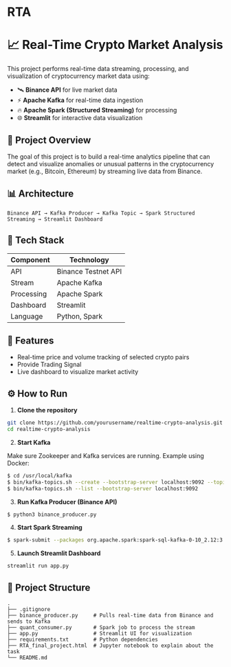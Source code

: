 # RTA
# 📈 Real-Time Crypto Market Analysis

This project performs real-time data streaming, processing, and visualization of cryptocurrency market data using:

* 🛰️ **Binance API** for live market data
* ⚡ **Apache Kafka** for real-time data ingestion
* 🔥 **Apache Spark (Structured Streaming)** for processing
* 🌐 **Streamlit** for interactive data visualization

## 🚀 Project Overview

The goal of this project is to build a real-time analytics pipeline that can detect and visualize anomalies or unusual patterns in the cryptocurrency market (e.g., Bitcoin, Ethereum) by streaming live data from Binance.

## 📊 Architecture

```
Binance API → Kafka Producer → Kafka Topic → Spark Structured Streaming → Streamlit Dashboard
```

## 🧰 Tech Stack

| Component  | Technology          |
| ---------- | --------------------|
| API        | Binance Testnet API |
| Stream     | Apache Kafka        |
| Processing | Apache Spark        |
| Dashboard  | Streamlit           |
| Language   | Python, Spark       |

## 🧪 Features

* Real-time price and volume tracking of selected crypto pairs
* Provide Trading Signal
* Live dashboard to visualize market activity

## ⚙️ How to Run

1. **Clone the repository**

```bash
git clone https://github.com/yourusername/realtime-crypto-analysis.git
cd realtime-crypto-analysis
```

2. **Start Kafka**

Make sure Zookeeper and Kafka services are running. Example using Docker:

```bash
$ cd /usr/local/kafka 
$ bin/kafka-topics.sh --create --bootstrap-server localhost:9092 --topic StreamQuant
$ bin/kafka-topics.sh --list --bootstrap-server localhost:9092
```

3. **Run Kafka Producer (Binance API)**

```bash
$ python3 binance_producer.py
```

4. **Start Spark Streaming**

```bash
$ spark-submit --packages org.apache.spark:spark-sql-kafka-0-10_2.12:3.5.0 ~/Realtime_Analytics/quant_consumer.py
```

5. **Launch Streamlit Dashboard**

```bash
streamlit run app.py
```

## 📁 Project Structure

```
.
├── .gitignore              
├── binance_producer.py     # Pulls real-time data from Binance and sends to Kafka
├── quant_consumer.py       # Spark job to process the stream
├── app.py                  # Streamlit UI for visualization
├── requirements.txt        # Python dependencies
├── RTA_final_project.html  # Jupyter notebook to explain about the task
└── README.md
```

